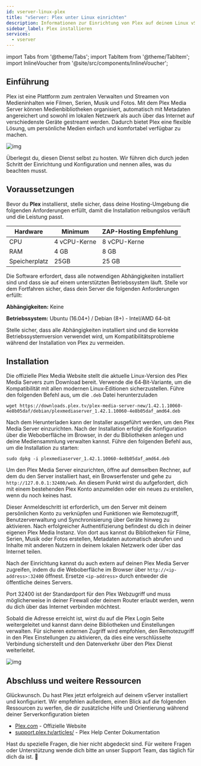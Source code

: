 ```yaml
---
id: vserver-linux-plex
title: "vServer: Plex unter Linux einrichten"
description: Informationen zur Einrichtung von Plex auf deinem Linux vServer von ZAP-Hosting - ZAP-Hosting.com Dokumentation
sidebar_label: Plex installieren
services:
  - vserver
---
```


import Tabs from '@theme/Tabs';
import TabItem from '@theme/TabItem';
import InlineVoucher from '@site/src/components/InlineVoucher';

## Einführung

Plex ist eine Plattform zum zentralen Verwalten und Streamen von Medieninhalten wie Filmen, Serien, Musik und Fotos. Mit dem Plex Media Server können Medienbibliotheken organisiert, automatisch mit Metadaten angereichert und sowohl im lokalen Netzwerk als auch über das Internet auf verschiedenste Geräte gestreamt werden. Dadurch bietet Plex eine flexible Lösung, um persönliche Medien einfach und komfortabel verfügbar zu machen.

![img](https://screensaver01.zap-hosting.com/index.php/s/68xdESEHimoY9Jp/preview)

Überlegst du, diesen Dienst selbst zu hosten. Wir führen dich durch jeden Schritt der Einrichtung und Konfiguration und nennen alles, was du beachten musst.

<InlineVoucher />



## Voraussetzungen

Bevor du **Plex** installierst, stelle sicher, dass deine Hosting-Umgebung die folgenden Anforderungen erfüllt, damit die Installation reibungslos verläuft und die Leistung passt.

| Hardware   | Minimum      | ZAP-Hosting Empfehlung |
| ---------- | ------------ | ---------------------- |
| CPU        | 4 vCPU-Kerne | 8 vCPU-Kerne           |
| RAM        | 4 GB         | 8 GB                   |
| Speicherplatz | 25GB      | 25 GB                  |

Die Software erfordert, dass alle notwendigen Abhängigkeiten installiert sind und dass sie auf einem unterstützten Betriebssystem läuft. Stelle vor dem Fortfahren sicher, dass dein Server die folgenden Anforderungen erfüllt:

**Abhängigkeiten:** Keine

**Betriebssystem:** Ubuntu (16.04+) / Debian (8+) - Intel/AMD 64-bit

Stelle sicher, dass alle Abhängigkeiten installiert sind und die korrekte Betriebssystemversion verwendet wird, um Kompatibilitätsprobleme während der Installation von Plex zu vermeiden.



## Installation

Die offizielle Plex Media Website stellt die aktuelle Linux-Version des Plex Media Servers zum Download bereit. Verwende die 64‑Bit‑Variante, um die Kompatibilität mit allen modernen Linux‑Editionen sicherzustellen. Führe den folgenden Befehl aus, um die `.deb` Datei herunterzuladen

```
wget https://downloads.plex.tv/plex-media-server-new/1.42.1.10060-4e8b05daf/debian/plexmediaserver_1.42.1.10060-4e8b05daf_amd64.deb
```

Nach dem Herunterladen kann der Installer ausgeführt werden, um den Plex Media Server einzurichten. Nach der Installation erfolgt die Konfiguration über die Weboberfläche im Browser, in der du Bibliotheken anlegen und deine Mediensammlung verwalten kannst. Führe den folgenden Befehl aus, um die Installation zu starten:

```
sudo dpkg -i plexmediaserver_1.42.1.10060-4e8b05daf_amd64.deb
```

Um den Plex Media Server einzurichten, öffne auf demselben Rechner, auf dem du den Server installiert hast, ein Browserfenster und gehe zu `http://127.0.0.1:32400/web`. An diesem Punkt wirst du aufgefordert, dich mit einem bestehenden Plex Konto anzumelden oder ein neues zu erstellen, wenn du noch keines hast. 

Dieser Anmeldeschritt ist erforderlich, um den Server mit deinem persönlichen Konto zu verknüpfen und Funktionen wie Remotezugriff, Benutzerverwaltung und Synchronisierung über Geräte hinweg zu aktivieren. Nach erfolgreicher Authentifizierung befindest du dich in deiner eigenen Plex Media Instanz. Von dort aus kannst du Bibliotheken für Filme, Serien, Musik oder Fotos erstellen, Metadaten automatisch abrufen und Inhalte mit anderen Nutzern in deinem lokalen Netzwerk oder über das Internet teilen.

Nach der Einrichtung kannst du auch extern auf deinen Plex Media Server zugreifen, indem du die Weboberfläche im Browser über `http://<ip-address>:32400` öffnest. Ersetze `<ip-address>` durch entweder die öffentliche deines Servers. 

Port 32400 ist der Standardport für den Plex Webzugriff und muss möglicherweise in deiner Firewall oder deinem Router erlaubt werden, wenn du dich über das Internet verbinden möchtest. 

Sobald die Adresse erreicht ist, wirst du auf die Plex Login Seite weitergeleitet und kannst dann deine Bibliotheken und Einstellungen verwalten. Für sicheren externen Zugriff wird empfohlen, den Remotezugriff in den Plex Einstellungen zu aktivieren, da dies eine verschlüsselte Verbindung sicherstellt und den Datenverkehr über den Plex Dienst weiterleitet.

![img](https://screensaver01.zap-hosting.com/index.php/s/jfQxZ6e4BGMfen5/preview)



## Abschluss und weitere Ressourcen

Glückwunsch. Du hast Plex jetzt erfolgreich auf deinem vServer installiert und konfiguriert. Wir empfehlen außerdem, einen Blick auf die folgenden Ressourcen zu werfen, die dir zusätzliche Hilfe und Orientierung während deiner Serverkonfiguration bieten

- [Plex.com](https://Plex.com/) - Offizielle Website
- [support.plex.tv/articles/](https://support.plex.tv/articles/) - Plex Help Center Dokumentation

Hast du spezielle Fragen, die hier nicht abgedeckt sind. Für weitere Fragen oder Unterstützung wende dich bitte an unser Support Team, das täglich für dich da ist. 🙂



<InlineVoucher />